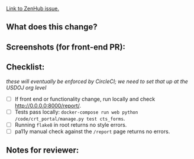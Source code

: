 [Link to ZenHub issue.](link-goes-here)

## What does this change?

## Screenshots (for front-end PR):

## Checklist:

_these will eventually be enforced by CircleCI; we need to set that up at the USDOJ org level_

+ [ ] If front end or functionality change, run locally and check http://0.0.0.0:8000/report/.
+ [ ] Tests pass locally: `docker-compose run web python /code/crt_portal/manage.py test cts_forms`.
+ [ ] Running `flake8` in root returns no style errors.
+ [ ] pa11y manual check against the `/report` page returns no errors.

## Notes for reviewer:
